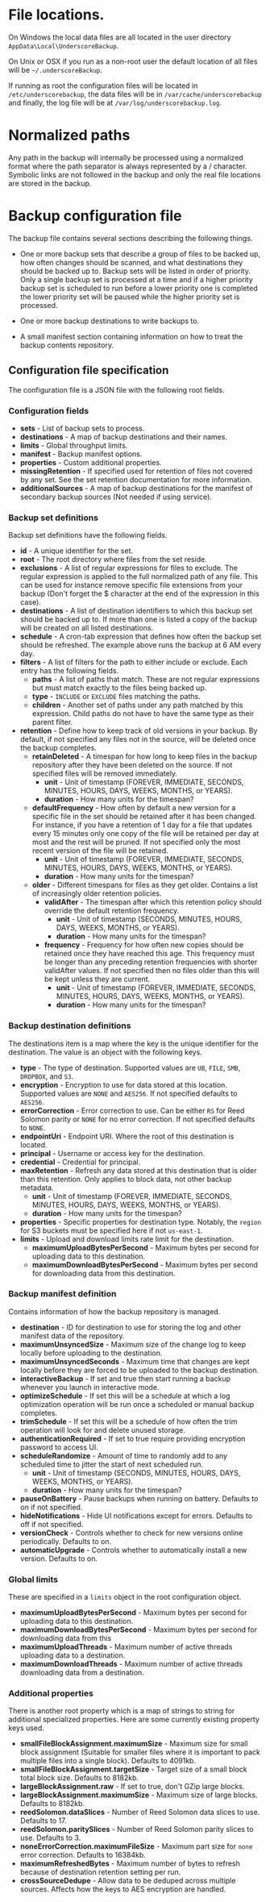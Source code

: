 # File locations.

On Windows the local data files are all located in the user directory `AppData\Local\UnderscoreBackup`.

On Unix or OSX if you run as a non-root user the default location of all files will be `~/.underscoreBackup`.

If running as root the configuration files will be located in `/etc/underscorebackup`, the data files will be in
`/var/cache/underscorebackup` and finally, the log file will be at `/var/log/underscorebackup.log`.

# Normalized paths

Any path in the backup will internally be processed using a normalized format where the path separator is always
represented by a / character. Symbolic links are not followed in the backup and only the real file locations
are stored in the backup.

# Backup configuration file

The backup file contains several sections describing the following things.

* One or more backup sets that describe a group of files to be backed up, how often changes should be scanned, and what
  destinations they should be backed up to. Backup sets will be listed in order of priority. Only a single backup set is
  processed at a time and if a higher priority backup set is scheduled to run before a lower priority one is completed
  the lower priority set will be paused while the higher priority set is processed.

* One or more backup destinations to write backups to.

* A small manifest section containing information on how to treat the backup contents repository.

## Configuration file specification

The configuration file is a JSON file with the following root fields.

### Configuration fields

* **sets** - List of backup sets to process.
* **destinations** - A map of backup destinations and their names.
* **limits** - Global throughput limits.
* **manifest** - Backup manifest options.
* **properties** - Custom additional properties.
* **missingRetention** - If specified used for retention of files not covered by any set. See the set retention
  documentation for more information.
* **additionalSources** - A map of backup destinations for the manifest of secondary backup sources (Not needed if using
  service).

### Backup set definitions

Backup set definitions have the following fields.

* **id** - A unique identifier for the set.
* **root** - The root directory where files from the set reside.
* **exclusions** - A list of regular expressions for files to exclude. The regular expression is applied to the full
  normalized path of any file. This can be used for instance remove specific file extensions from your backup (Don't
  forget the $ character at the end of the expression in this case).
* **destinations** - A list of destination identifiers to which this backup set should be backed up to. If more than one
  is
  listed a copy of the backup will be created on all listed destinations.
* **schedule** - A cron-tab expression that defines how often the backup set should be refreshed. The example above runs
  the backup at 6 AM every day.
* **filters** - A list of filters for the path to either include or exclude. Each entry has the following fields.
    * **paths** - A list of paths that match. These are not regular expressions but must match exactly to the files
      being backed up.
    * **type** - `INCLUDE` or `EXCLUDE` files matching the paths.
    * **children** - Another set of paths under any path matched by this expression. Child paths do not have to have the
      same type as their parent filter.
* **retention** - Define how to keep track of old versions in your backup. By default, if not specified any files not in
  the source, will be deleted once the backup completes.
    * **retainDeleted** - A timespan for how long to keep files in the backup repository after they have been deleted on
      the
      source. If not specified files will be removed immediately.
        * **unit** - Unit of timestamp (FOREVER, IMMEDIATE, SECONDS, MINUTES, HOURS, DAYS, WEEKS, MONTHS, or YEARS).
        * **duration** - How many units for the timespan?
    * **defaultFrequency** - How often by default a new version for a specific file in the set should be retained after
      it has been changed. For instance, if you have a retention of 1 day for a file that updates every 15 minutes only
      one copy of the file will be retained per day at most and the rest will be pruned. If not specified only the most
      recent version of the file will be retained.
        * **unit** - Unit of timestamp (FOREVER, IMMEDIATE, SECONDS, MINUTES, HOURS, DAYS, WEEKS, MONTHS, or YEARS).
        * **duration** - How many units for the timespan?
    * **older** - Different timespans for files as they get older. Contains a list of increasingly older retention
      policies.
        * **validAfter** - The timespan after which this retention policy should override the default retention
          frequency.
            * **unit** - Unit of timestamp (SECONDS, MINUTES, HOURS, DAYS, WEEKS, MONTHS, or YEARS).
            * **duration** - How many units for the timespan?
        * **frequency** - Frequency for how often new copies should be retained once they have reached this age. This
          frequency must be longer than any preceding retention frequencies with shorter validAfter values. If not
          specified then no files older than this will be kept unless they are current.
            * **unit** - Unit of timestamp (FOREVER, IMMEDIATE, SECONDS, MINUTES, HOURS, DAYS, WEEKS, MONTHS, or YEARS).
            * **duration** - How many units for the timespan?

### Backup destination definitions

The destinations item is a map where the key is the unique identifier for the destination. The value is an object with
the following keys.

* **type** - The type of destination. Supported values are `UB`, `FILE`, `SMB`, `DROPBOX`, and `S3`.
* **encryption** - Encryption to use for data stored at this location. Supported values are `NONE`
  and `AES256`. If not specified defaults to `AES256`.
* **errorCorrection** - Error correction to use. Can be either `RS` for Reed Solomon parity or `NONE` for no error
  correction. If not specified defaults to `NONE`.
* **endpointUri** - Endpoint URI. Where the root of this destination is located.
* **principal** - Username or access key for the destination.
* **credential** - Credential for principal.
* **maxRetention** - Refresh any data stored at this destination that is older than this retention. Only applies to
  block
  data, not other backup metadata.
    * **unit** - Unit of timestamp (FOREVER, IMMEDIATE, SECONDS, MINUTES, HOURS, DAYS, WEEKS, MONTHS, or YEARS).
    * **duration** - How many units for the timespan?
* **properties** - Specific properties for destination type. Notably, the `region` for S3 buckets must be specified here
  if not `us-east-1`.
* **limits** - Upload and download limits rate limit for the destination.
    * **maximumUploadBytesPerSecond** - Maximum bytes per second for uploading data to this destination.
    * **maximumDownloadBytesPerSecond** - Maximum bytes per second for downloading data from this destination.

### Backup manifest definition

Contains information of how the backup repository is managed.

* **destination** - ID for destination to use for storing the log and other manifest data of the repository.
* **maximumUnsyncedSize** - Maximum size of the change log to keep locally before uploading to the destination.
* **maximumUnsyncedSeconds** - Maximum time that changes are kept locally before they are forced to be uploaded to
  the backup destination.
* **interactiveBackup** - If set and true then start running a backup whenever you launch in interactive mode.
* **optimizeSchedule** - If set this will be a schedule at which a log optimization operation will be run once a
  scheduled or manual backup completes.
* **trimSchedule** - If set this will be a schedule of how often the trim operation will look for and delete unused
  storage.
* **authenticationRequired** - If set to true require providing encryption password to access UI.
* **scheduleRandomize** - Amount of time to randomly add to any scheduled time to jitter the start of next scheduled
  run.
    * **unit** - Unit of timestamp (SECONDS, MINUTES, HOURS, DAYS, WEEKS, MONTHS, or YEARS).
    * **duration** - How many units for the timespan?
* **pauseOnBattery** - Pause backups when running on battery. Defaults to on if not specified.
* **hideNotifications** - Hide UI notifications except for errors. Defaults to off if not specified.
* **versionCheck** - Controls whether to check for new versions online periodically. Defaults to on.
* **automaticUpgrade** - Controls whether to automatically install a new version. Defaults to on.

### Global limits

These are specified in a `limits` object in the root configuration object.

* **maximumUploadBytesPerSecond** - Maximum bytes per second for uploading data to this destination.
* **maximumDownloadBytesPerSecond** - Maximum bytes per second for downloading data from this
* **maximumUploadThreads** - Maximum number of active threads uploading data to a destination.
* **maximumDownloadThreads** - Maximum number of active threads downloading data from a destination.

### Additional properties

There is another root property which is a map of strings to string for additional specialized properties. Here are some
currently existing property keys used.

* **smallFileBlockAssignment.maximumSize** - Maximum size for small block assignment (Suitable for smaller files where
  it is important to pack multiple files into a single block). Defaults to 4091kb.
* **smallFileBlockAssignment.targetSize** - Target size of a small block total block size. Defaults to 8182kb.
* **largeBlockAssignment.raw** - If set to true, don't GZip large blocks.
* **largeBlockAssignment.maximumSize** - Maximum size of large blocks. Defaults to 8182kb.
* **reedSolomon.dataSlices** - Number of Reed Solomon data slices to use. Defaults to 17.
* **reedSolomon.paritySlices** - Number of Reed Solomon parity slices to use. Defaults to 3.
* **noneErrorCorrection.maximumFileSize** - Maximum part size for `none` error correction. Defaults to 16384kb.
* **maximumRefreshedBytes** - Maximum number of bytes to refresh because of destination retention setting per run.
* **crossSourceDedupe** - Allow data to be deduped across multiple sources. Affects how the keys to AES encryption are
  handled.
